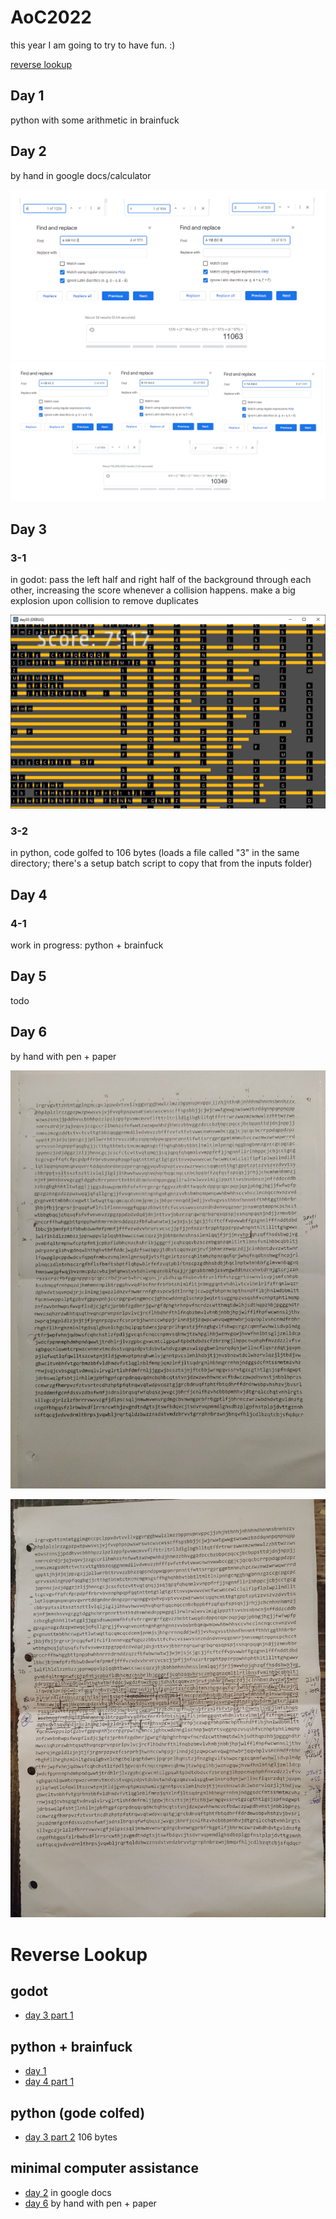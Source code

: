 # AoC2022

this year I am going to try to have fun. :)

[reverse lookup](#reverse-lookup)

## Day 1

python with some arithmetic in brainfuck

## Day 2

by hand in google docs/calculator

![part 1 ctrl-f for X, Y, Z, A X etc](/day02_part1.png)
![part 2 ctrl-f for A X, A Y, etc](/day02_part2.png)

## Day 3

### 3-1

in godot: pass the left half and right half of the background through each other, increasing the score whenever a collision happens. make a big explosion upon collision to remove duplicates

![part 1: lots of black boxes with letters, long orange rectangles and a score counter](/day03_part1_screenshot.png)

### 3-2

in python, code golfed to 106 bytes (loads a file called "3" in the same directory; there's a setup batch script to copy that from the inputs folder)

## Day 4

### 4-1

work in progress: python + brainfuck

## Day 5

todo

## Day 6

by hand with pen + paper

![part 1: dots under the first many letters, column count and calculations on the side](/day06_part1.jpg)

![part 2: messy lines under letters in the middle, incorrect + correct calculations on the side](/day06_part2.jpg)

# Reverse Lookup

## godot

- [day 3 part 1](#3-1)

## python + brainfuck

- [day 1](#day-1)
- [day 4 part 1](#4-1)

## python (gode colfed)

- [day 3 part 2](#3-2) 106 bytes

## minimal computer assistance

- [day 2](#day-2) in google docs
- [day 6](#day-6) by hand with pen + paper
